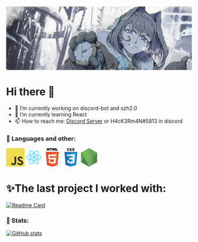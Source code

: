![Banner](./img3.jpg)

<h1>Hi there 👋 </h1>

- 🔭 I’m currently working on discord-bot and szh2.0
- 🌱 I’m currently learning React
- 📫 How to reach me: <a href="https://discord.gg/A4x6ZqUtZf" target="_blank">Discord Server</a> or H4cK3Rm4N#5813 in discord
<!-- - 😄 Pronouns: He/Him -->
<!-- - 👯 I’m looking to collaborate on ... -->
<!-- - 🤔 I’m looking for help with ... -->
<!-- - 💬 Ask me about ... -->
<!-- - ⚡ Fun fact: ... -->



### 🧰 Languages and other:

<img align="left" alt="javascript" src="https://raw.githubusercontent.com/github/explore/80688e429a7d4ef2fca1e82350fe8e3517d3494d/topics/javascript/javascript.png" width="50px"/>

<img align="left" alt="react" src="https://raw.githubusercontent.com/github/explore/80688e429a7d4ef2fca1e82350fe8e3517d3494d/topics/react/react.png" width="50px"/>

<img align="left" alt="html" src="https://raw.githubusercontent.com/github/explore/80688e429a7d4ef2fca1e82350fe8e3517d3494d/topics/html/html.png" width="50px"/>

<img  align="left" alt="css" src="https://raw.githubusercontent.com/github/explore/80688e429a7d4ef2fca1e82350fe8e3517d3494d/topics/css/css.png" width="50px"/>

<img  alt="node" src="https://raw.githubusercontent.com/github/explore/80688e429a7d4ef2fca1e82350fe8e3517d3494d/topics/nodejs/nodejs.png" width="50px"/>

<h1>✨The last project I worked with: </h1>


[![Readme Card](https://github-readme-stats.vercel.app/api/pin/?username=MaxPopsuy&repo=cybersecurity_by-HOPE)](https://github.com/MaxPopsuy/cybersecurity_by-HOPE)

<!-- 🎊 Top languages: -->

<!-- [![Top Langs](https://github-readme-stats.vercel.app/api/top-langs/?username=MaxPopsuy&layout=compact&theme=radial)](https://github.com/anuraghazra/github-readme-stats) -->
### 🎊 Stats:

[![GitHub stats](https://github-readme-stats.vercel.app/api?username=MaxPopsuy&show_icons=true&theme=radical)](https://github.com/MaxPopsuy)
<!--
**MaxPopsuy/MaxPopsuy** is a ✨ _special_ ✨ repository because its `README.md` (this file) appears on your GitHub profile.

Here are some ideas to get you started:

-->
